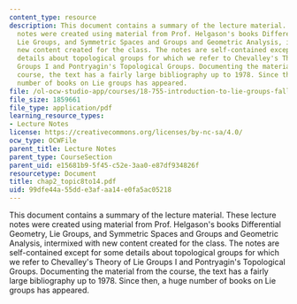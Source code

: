 ```yaml
---
content_type: resource
description: This document contains a summary of the lecture material. These lecture
  notes were created using material from Prof. Helgason's books Differential Geometry,
  Lie Groups, and Symmetric Spaces and Groups and Geometric Analysis, intermixed with
  new content created for the class. The notes are self-contained except for some
  details about topological groups for which we refer to Chevalley's Theory of Lie
  Groups I and Pontryagin's Topological Groups. Documenting the material from the
  course, the text has a fairly large bibliography up to 1978. Since then, a huge
  number of books on Lie groups has appeared.
file: /ol-ocw-studio-app/courses/18-755-introduction-to-lie-groups-fall-2004/99dfe44a55dde3afaa14e0fa5ac05218_chap2_topic8to14.pdf
file_size: 1859661
file_type: application/pdf
learning_resource_types:
- Lecture Notes
license: https://creativecommons.org/licenses/by-nc-sa/4.0/
ocw_type: OCWFile
parent_title: Lecture Notes
parent_type: CourseSection
parent_uid: e15681b9-5f45-c52e-3aa0-e87df934826f
resourcetype: Document
title: chap2_topic8to14.pdf
uid: 99dfe44a-55dd-e3af-aa14-e0fa5ac05218
---
```

This document contains a summary of the lecture material. These lecture notes were created using material from Prof. Helgason's books Differential Geometry, Lie Groups, and Symmetric Spaces and Groups and Geometric Analysis, intermixed with new content created for the class. The notes are self-contained except for some details about topological groups for which we refer to Chevalley's Theory of Lie Groups I and Pontryagin's Topological Groups. Documenting the material from the course, the text has a fairly large bibliography up to 1978. Since then, a huge number of books on Lie groups has appeared.
